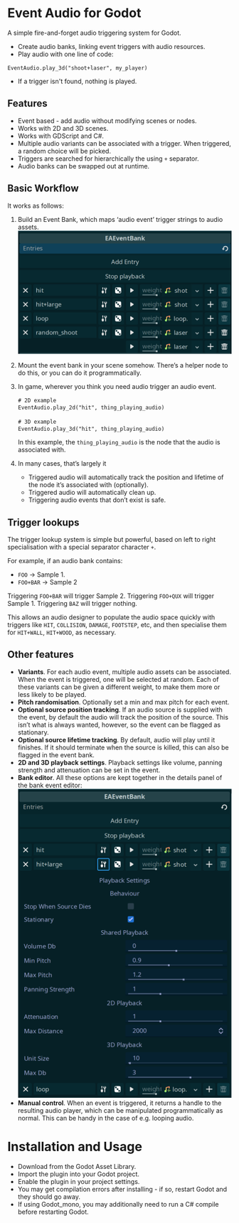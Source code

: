 # Event Audio for Godot
A simple fire-and-forget audio triggering system for Godot.

- Create audio banks, linking event triggers with audio resources.
- Play audio with one line of code:
```gdscript
EventAudio.play_3d("shoot+laser", my_player)
```
- If a trigger isn't found, nothing is played.

## Features
- Event based - add audio without modifying scenes or nodes.
- Works with 2D and 3D scenes.
- Works with GDScript and C#. 
- Multiple audio variants can be associated with a trigger. When triggered, a random choice will be picked.
- Triggers are searched for hierarchically the using `+` separator.
- Audio banks can be swapped out at runtime.

## Basic Workflow
It works as follows:
1. Build an Event Bank, which maps ‘audio event’ trigger strings to audio assets.
![Image of audio bank](screenshots/audio-bank.png?raw="true")

2. Mount the event bank in your scene somehow. There’s a helper node to do this, or you can do it programmatically.
3. In game, wherever you think you need audio trigger an audio event.

    ```
    # 2D example
    EventAudio.play_2d("hit", thing_playing_audio)

    # 3D example
    EventAudio.play_3d("hit", thing_playing_audio)
    ```

    In this example, the `thing_playing_audio` is the node that the audio is associated with.
4. In many cases, that’s largely it
    - Triggered audio will automatically track the position and lifetime of the node it’s associated with (optionally). 
    - Triggered audio will automatically clean up.
    - Triggering audio events that don’t exist is safe.

## Trigger lookups
The trigger lookup system is simple but powerful, based on left to right specialisation with a special separator character `+`.

For example, if an audio bank contains: 
- `FOO` -> Sample 1.
- `FOO+BAR` -> Sample 2

Triggering `FOO+BAR` will trigger Sample 2.
Triggering `FOO+QUX` will trigger Sample 1.
Triggering `BAZ` will trigger nothing.

This allows an audio designer to populate the audio space quickly with triggers like `HIT`, `COLLISION`, `DAMAGE`, `FOOTSTEP`, etc, and then specialise them for `HIT+WALL`, `HIT+WOOD`, as necessary.

## Other features
- **Variants**. For each audio event, multiple audio assets can be associated. When the event is triggered, one will be selected at random. Each of these variants can be given a different weight, to make them more or less likely to be played.
- **Pitch randomisation**. Optionally set a min and max pitch for each event.
- **Optional source position tracking**. If an audio source is supplied with the event, by default the audio will track the position of the source. This isn’t what is always wanted, however, so the event can be flagged as stationary.
- **Optional source lifetime tracking**. By default, audio will play until it finishes. If it should terminate when the source is killed, this can also be flagged in the event bank.
- **2D and 3D playback settings**. Playback settings like volume, panning strength and attenuation can be set in the event.
- **Bank editor**. All these options are kept together in the details panel of the bank event editor:
    ![settings editor](screenshots/settings.png)
- **Manual control**. When an event is triggered, it returns a handle to the resulting audio player, which can be manipulated  programmatically as normal. This can be handy in the case of e.g. looping audio.
 

# Installation and Usage
- Download from the Godot Asset Library.
- Import the plugin into your Godot project.
- Enable the plugin in your project settings.
- You may get compilation errors after installing - if so, restart Godot and they should go away.
- If using Godot_mono, you may additionally need to run a C# compile before restarting Godot. 
